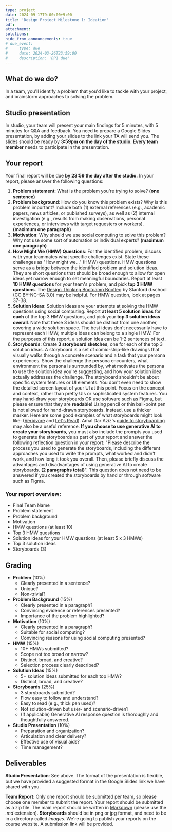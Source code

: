 ```yaml
---
type: project
date: 2024-09-17T9:00:00+9:00
title: 'Design Project Milestone 1: Ideation'
pdf:
attachment:
solutions:
hide_from_announcements: true
# due_event: 
#     type: due
#     date: 2024-03-26T23:59:00
#     description: 'DP1 due'
---
```

## What do we do?
In a team, you'll identify a problem that you'd like to tackle with your project, and brainstorm approaches to solving the problem.

## Studio presentation
In studio, your team will present your main findings for 5 minutes, with 5 minutes for Q&A and feedback. You need to prepare a Google Slides presentation, by adding your slides to the link your TA will send you. The slides should be ready by **3:59pm on the day of the studio**. **Every team member** needs to participate in the presentation.

## Your report
Your final report will be due **by 23:59 the day after the studio.** In your report, please answer the following questions:
1. **Problem statement**: What is the problem you're trying to solve? **(one sentence)**
2. **Problem background**: How do you know this problem exists? Why is this problem important? Include both (1) external references (e.g., academic papers, news articles, or published surveys), as well as (2) internal investigation (e.g., results from making observations, personal experiences, or interviews with target requesters or workers). **(maximum one paragraph)**
3. **Motivation**: Why should we use social computing to solve this problem? Why not use some sort of automation or individual experts? **(maximum one paragraph)**
4. **How Might We (HMW) Questions**: For the identified problem, discuss with your teammates what specific challenges exist. State these challenges as "How might we..." (HMW) questions. HMW questions serve as a bridge between the identified problem and solution ideas. They are short questions that should be broad enough to allow for open ideas yet narrow enough to set meaningful boundaries. Report at least **10 HMW questions** for your team's problem, and pick **top 3 HMW questions**. The [Design Thinking Bootcamp Bootleg](https://static1.squarespace.com/static/57c6b79629687fde090a0fdd/t/5b19b2f2aa4a99e99b26b6bb/1528410876119/dschool_bootleg_deck_2018_final_sm+%282%29.pdf) by Stanford d.school (CC BY-NC-SA 3.0) may be helpful. For HMW question, look at pages 37-38.
5. **Solution Ideas**: Solution ideas are your attempts at solving the HMW questions using social computing. Report **at least 5 solution ideas** for **each** of the top 3 HMW questions, and pick your **top 3 solution ideas overall**. Note that these 3 ideas should be distinct from one another, covering a wide solution space. The best ideas don't necessarily have to represent each HMW; multiple ideas can belong to a single HMW. For the purposes of this report, a solution idea can be 1-2 sentences of text.
6. **Storyboards**: Create **3 storyboard sketches**, one for each of the top 3 solution ideas. A storyboard is a set of comic-strip-like drawings that visually walks through a concrete scenario and a task that your persona experiences. Show the challenge the persona encounters, what environment the persona is surrounded by, what motivates the persona to use the solution idea you're suggesting, and how your solution idea actually addresses the challenge. The storyboard shouldn't be about specific system features or UI elements. You don't even need to show the detailed screen layout of your UI at this point. Focus on the concept and context, rather than pretty UIs or sophisticated system features. You may hand-draw your storyboards OR use software such as Figma, but please ensure that they are **readable**! Using pencil or thin ball-point pen is not allowed for hand-drawn storyboards. Instead, use a thicker marker. Here are some good examples of what storyboards might look like: ([Verbivore](https://www.kixlab.org/courses/cs492-fall-2016/projects/verbivore/tasks-sketches-video/index.html) and [Let's Read](https://www.kixlab.org/courses/cs492-fall-2016/projects/letsread/tasks-sketches-video/index.html)). Amal Dar Aziz's [guide to storyboarding](https://hci.stanford.edu/courses/cs147/2009/assignments/storyboard_notes.pdf) may also be a useful reference. **If you choose to use generative AI to create your storyboards**, you must also include the prompts you used to generate the storyboards as part of your report and answer the following reflection question in your report: "Please describe the process you used to generate the storyboards, including the different approaches you used to write the prompts, what worked and didn't work, and how long it took you overall. Then, please briefly discuss the advantages and disadvantages of using generative AI to create storyboards. **(2 paragraphs total)**". This question does not need to be answered if you created the storyboards by hand or through software such as Figma.

### Your report overview:
- Final Team Name
- Problem statement
- Problem background
- Motivation
- HMW questions (at least 10)
- Top 3 HMW questions
- Solution ideas for your HMW questions (at least 5 x 3 HMWs)
- Top 3 solution ideas
- Storyboards (3)

## Grading

* **Problem** (10%)
  * Clearly presented in a sentence?
  * Unique?
  * Non-trivial?
* **Problem Background** (15%)
  * Clearly presented in a paragraph?
  * Convincing evidence or references presented?
  * Importance of the problem highlighted?
* **Motivation** (10%)
  * Clearly presented in a paragraph?
  * Suitable for social computing?
  * Convincing reasons for using social computing presented?
* **HMW** (15%)
  * 10+ HMWs submitted?
  * Scope not too broad or narrow?
  * Distinct, broad, and creative?
  * Selection process clearly described?
* **Solution Ideas** (15%)
  * 5+ solution ideas submitted for each top HMW?
  * Distinct, broad, and creative?
* **Storyboards** (25%)
  * 3 storyboards submitted?
  * Flow easy to follow and understand?
  * Easy to read (e.g., thick pen used)?
  * Not solution-driven but user- and scenario-driven?
  * (If applicable) Generative AI response question is thoroughly and thoughtfully answered.
* **Studio Presentation** (10%)
  * Preparation and organization?
  * Articulation and clear delivery?
  * Effective use of visual aids?
  * Time management?


## Deliverables
**Studio Presentation**: See above. The format of the presentation is flexible, but we have provided a suggested format in the Google Slides link we have shared with you.

**Team Report**: Only one report should be submitted per team, so please choose one member to submit the report. Your report should be submitted as a zip file. The main report should be written in [Markdown](https://daringfireball.net/projects/markdown/) (please use the *.md* extension). **Storyboards** should be in png or jpg format, and need to be in a directory called *images*. We're going to publish your reports on the course website. A submission link will be provided. 